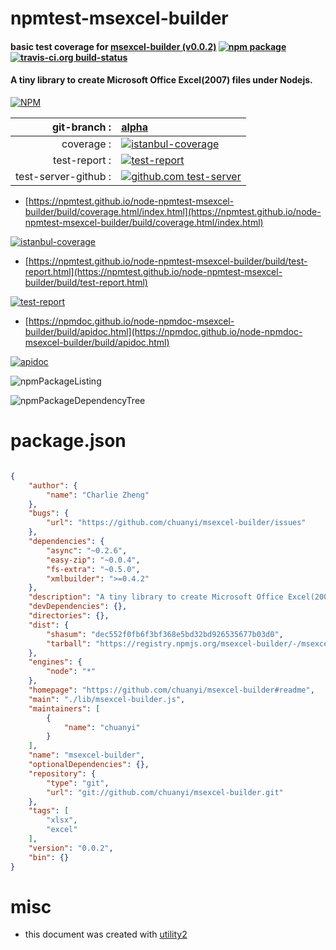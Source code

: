 # npmtest-msexcel-builder

#### basic test coverage for  [msexcel-builder (v0.0.2)](https://github.com/chuanyi/msexcel-builder#readme)  [![npm package](https://img.shields.io/npm/v/npmtest-msexcel-builder.svg?style=flat-square)](https://www.npmjs.org/package/npmtest-msexcel-builder) [![travis-ci.org build-status](https://api.travis-ci.org/npmtest/node-npmtest-msexcel-builder.svg)](https://travis-ci.org/npmtest/node-npmtest-msexcel-builder)

#### A tiny library to create Microsoft Office Excel(2007) files under Nodejs.

[![NPM](https://nodei.co/npm/msexcel-builder.png?downloads=true&downloadRank=true&stars=true)](https://www.npmjs.com/package/msexcel-builder)

| git-branch : | [alpha](https://github.com/npmtest/node-npmtest-msexcel-builder/tree/alpha)|
|--:|:--|
| coverage : | [![istanbul-coverage](https://npmtest.github.io/node-npmtest-msexcel-builder/build/coverage.badge.svg)](https://npmtest.github.io/node-npmtest-msexcel-builder/build/coverage.html/index.html)|
| test-report : | [![test-report](https://npmtest.github.io/node-npmtest-msexcel-builder/build/test-report.badge.svg)](https://npmtest.github.io/node-npmtest-msexcel-builder/build/test-report.html)|
| test-server-github : | [![github.com test-server](https://npmtest.github.io/node-npmtest-msexcel-builder/GitHub-Mark-32px.png)](https://npmtest.github.io/node-npmtest-msexcel-builder/build/app/index.html) | | build-artifacts : | [![build-artifacts](https://npmtest.github.io/node-npmtest-msexcel-builder/glyphicons_144_folder_open.png)](https://github.com/npmtest/node-npmtest-msexcel-builder/tree/gh-pages/build)|

- [https://npmtest.github.io/node-npmtest-msexcel-builder/build/coverage.html/index.html](https://npmtest.github.io/node-npmtest-msexcel-builder/build/coverage.html/index.html)

[![istanbul-coverage](https://npmtest.github.io/node-npmtest-msexcel-builder/build/screenCapture.buildCi.browser.%252Ftmp%252Fbuild%252Fcoverage.lib.html.png)](https://npmtest.github.io/node-npmtest-msexcel-builder/build/coverage.html/index.html)

- [https://npmtest.github.io/node-npmtest-msexcel-builder/build/test-report.html](https://npmtest.github.io/node-npmtest-msexcel-builder/build/test-report.html)

[![test-report](https://npmtest.github.io/node-npmtest-msexcel-builder/build/screenCapture.buildCi.browser.%252Ftmp%252Fbuild%252Ftest-report.html.png)](https://npmtest.github.io/node-npmtest-msexcel-builder/build/test-report.html)

- [https://npmdoc.github.io/node-npmdoc-msexcel-builder/build/apidoc.html](https://npmdoc.github.io/node-npmdoc-msexcel-builder/build/apidoc.html)

[![apidoc](https://npmdoc.github.io/node-npmdoc-msexcel-builder/build/screenCapture.buildCi.browser.%252Ftmp%252Fbuild%252Fapidoc.html.png)](https://npmdoc.github.io/node-npmdoc-msexcel-builder/build/apidoc.html)

![npmPackageListing](https://npmtest.github.io/node-npmtest-msexcel-builder/build/screenCapture.npmPackageListing.svg)

![npmPackageDependencyTree](https://npmtest.github.io/node-npmtest-msexcel-builder/build/screenCapture.npmPackageDependencyTree.svg)



# package.json

```json

{
    "author": {
        "name": "Charlie Zheng"
    },
    "bugs": {
        "url": "https://github.com/chuanyi/msexcel-builder/issues"
    },
    "dependencies": {
        "async": "~0.2.6",
        "easy-zip": "~0.0.4",
        "fs-extra": "~0.5.0",
        "xmlbuilder": ">=0.4.2"
    },
    "description": "A tiny library to create Microsoft Office Excel(2007) files under Nodejs.",
    "devDependencies": {},
    "directories": {},
    "dist": {
        "shasum": "dec552f0fb6f3bf368e5bd32bd926535677b03d0",
        "tarball": "https://registry.npmjs.org/msexcel-builder/-/msexcel-builder-0.0.2.tgz"
    },
    "engines": {
        "node": "*"
    },
    "homepage": "https://github.com/chuanyi/msexcel-builder#readme",
    "main": "./lib/msexcel-builder.js",
    "maintainers": [
        {
            "name": "chuanyi"
        }
    ],
    "name": "msexcel-builder",
    "optionalDependencies": {},
    "repository": {
        "type": "git",
        "url": "git://github.com/chuanyi/msexcel-builder.git"
    },
    "tags": [
        "xlsx",
        "excel"
    ],
    "version": "0.0.2",
    "bin": {}
}
```



# misc
- this document was created with [utility2](https://github.com/kaizhu256/node-utility2)
